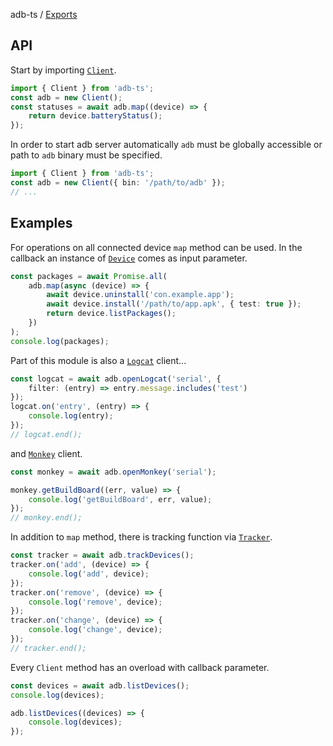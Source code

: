 adb-ts / [Exports](modules.md)

## API

Start by importing [`Client`](./classes/Client.Client.html).

```ts
import { Client } from 'adb-ts';
const adb = new Client();
const statuses = await adb.map((device) => {
    return device.batteryStatus();
});
```

In order to start adb server automatically `adb` must be globally accessible or path to `adb` binary must be specified.

```ts
import { Client } from 'adb-ts';
const adb = new Client({ bin: '/path/to/adb' });
// ...
```

## Examples

For operations on all connected device `map` method can be used.
In the callback an instance of [`Device`](./classes/Device.Device.html) comes as input parameter.

```ts
const packages = await Promise.all(
    adb.map(async (device) => {
        await device.uninstall('con.example.app');
        await device.install('/path/to/app.apk', { test: true });
        return device.listPackages();
    })
);
console.log(packages);
```

Part of this module is also a [`Logcat`](./classes/Logcat.LogcatReader.html) client...

```ts
const logcat = await adb.openLogcat('serial', {
    filter: (entry) => entry.message.includes('test')
});
logcat.on('entry', (entry) => {
    console.log(entry);
});
// logcat.end();
```

and [`Monkey`](./classes/Monkey.Monkey.html) client.

```ts
const monkey = await adb.openMonkey('serial');

monkey.getBuildBoard((err, value) => {
    console.log('getBuildBoard', err, value);
});
// monkey.end();
```

In addition to `map` method, there is tracking function via [`Tracker`](./classes/Tracker.Tracker.html).

```ts
const tracker = await adb.trackDevices();
tracker.on('add', (device) => {
    console.log('add', device);
});
tracker.on('remove', (device) => {
    console.log('remove', device);
});
tracker.on('change', (device) => {
    console.log('change', device);
});
// tracker.end();
```

Every `Client` method has an overload with callback parameter.

```ts
const devices = await adb.listDevices();
console.log(devices);

adb.listDevices((devices) => {
    console.log(devices);
});
```
